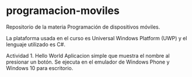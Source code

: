 # programacion-moviles
Repositorio de la materia Programación de dispositivos móviles.

La plataforma usada en el curso es Universal Windows Platform (UWP) y el lenguaje utilizado es C#.

Actividad 1. Hello World
 Aplicacion simple que muestra el nombre al presionar un botón.
 Se ejecuta en el emulador de Windows Phone y Windows 10 para escritorio.
